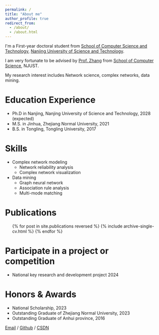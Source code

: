 ```yaml
---
permalink: /
title: "About me"
author_profile: true
redirect_from: 
  - /about/
  - /about.html
---
```


I'm a First-year doctoral student from [School of Computer Science and Technology](https://cs.njust.edu.cn/), [Nanjing University of Science and Technology](https://www.njust.edu.cn/). 

I am very fortunate to be advised by [Prof. Zhang](http://kunzhangcn.net/) from [School of Computer Science](https://www.njust.edu.cn/), NJUST. 

My research interest includes Network science, complex networks, data mining.

Education Experience
======
* Ph.D in Nanjing, Nanjing University of Science and Technology, 2028 (expected)
* M.S. in Jinhua, Zhejiang Normal University, 2021
* B.S. in Tongling, Tongling University, 2017

Skills
======
* Complex network modeling
  * Network reliability analysis
  * Complex network visualization
* Data mining
  * Graph neural network
  * Association rule analysis
  * Multi-mode matching

Publications
======
  <ul>{% for post in site.publications reversed %}
    {% include archive-single-cv.html %}
  {% endfor %}</ul>
  
Participate in a project or competition
======
* National key research and development project 2024

Honors & Awards
======
* National Scholarship, 2023
* Outstanding Graduate of Zhejiang Normal University, 2023
* Outstanding Graduate of Anhui province, 2016

[Email](mailto:XX@NJUST.edu.cn) / [Github](https://github.com/Lingxianwen) / [CSDN](https://lingxw.blog.csdn.net/)

